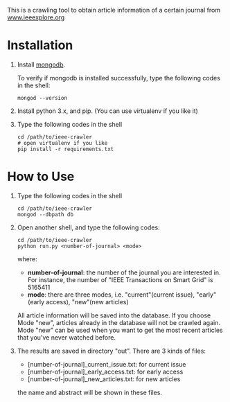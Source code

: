 This is a crawling tool to obtain article information of a certain journal from www.ieeexplore.org

# Installation
1. Install [mongodb](https://www.mongodb.com/download-center).

    To verify if mongodb is installed successfully, type the following codes in the shell:

    ```shell
    mongod --version
    ```

2. Install python 3.x, and pip. (You can use virtualenv if you like it)

3. Type the following codes in the shell

    ```shell
    cd /path/to/ieee-crawler
    # open virtualenv if you like
    pip install -r requirements.txt
    ```

# How to Use
1. Type the following codes in the shell

    ```shell
    cd /path/to/ieee-crawler
    mongod --dbpath db
    ```

2. Open another shell, and type the following codes:

    ```shell
    cd /path/to/ieee-crawler
    python run.py <number-of-journal> <mode>
    ```

    where:

    - **number-of-journal**: the number of the journal you are interested in. For instance, the number of "IEEE Transactions on Smart Grid" is 5165411
    - **mode**: there are three modes, i.e. "current"(current issue), "early"(early access), "new"(new articles)

    All article information will be saved into the database. If you choose Mode "new", articles already in the database will not be crawled again.
    Mode "new" can be used when you want to get the most recent articles that you've never watched before.

3. The results are saved in directory "out". There are 3 kinds of files:

    - [number-of-journal]_current_issue.txt: for current issue
    - [number-of-journal]_early_access.txt: for early access
    - [number-of-journal]_new_articles.txt: for new articles

    the name and abstract will be shown in these files.
